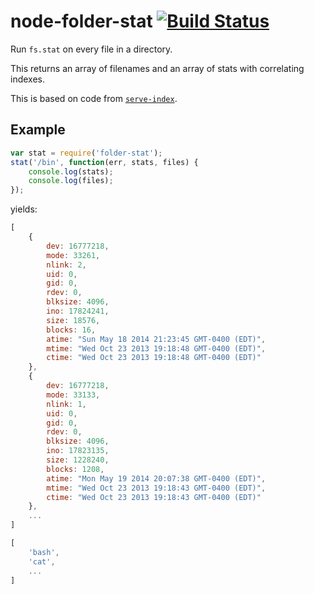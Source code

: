 node-folder-stat [![Build Status](https://travis-ci.org/JoshTheGeek/node-folder-stat.svg?branch=master)](https://travis-ci.org/JoshTheGeek/node-folder-stat)
================

Run `fs.stat` on every file in a directory.

This returns an array of filenames and an array of stats with correlating indexes.

This is based on code from [`serve-index`](https://github.com/expressjs/serve-index/blob/master/index.js#L347-359).

## Example
```js
var stat = require('folder-stat');
stat('/bin', function(err, stats, files) {
	console.log(stats);
	console.log(files);
});
```

yields:
```js
[
	{
		dev: 16777218,
		mode: 33261,
		nlink: 2,
		uid: 0,
		gid: 0,
		rdev: 0,
		blksize: 4096,
		ino: 17824241,
		size: 18576,
		blocks: 16,
		atime: "Sun May 18 2014 21:23:45 GMT-0400 (EDT)",
		mtime: "Wed Oct 23 2013 19:18:48 GMT-0400 (EDT)",
		ctime: "Wed Oct 23 2013 19:18:48 GMT-0400 (EDT)"
	},
	{
		dev: 16777218,
		mode: 33133,
		nlink: 1,
		uid: 0,
		gid: 0,
		rdev: 0,
		blksize: 4096,
		ino: 17823135,
		size: 1228240,
		blocks: 1208,
		atime: "Mon May 19 2014 20:07:38 GMT-0400 (EDT)",
		mtime: "Wed Oct 23 2013 19:18:43 GMT-0400 (EDT)",
		ctime: "Wed Oct 23 2013 19:18:43 GMT-0400 (EDT)"
	},
	...
]

[
	'bash',
	'cat',
	...
]
```
